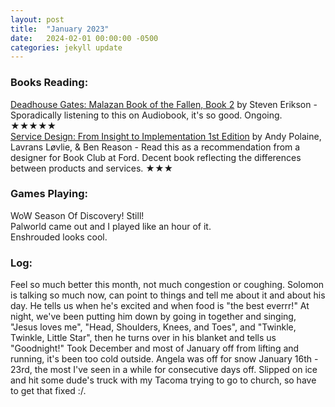 ```yaml
---
layout: post
title:  "January 2023"
date:   2024-02-01 00:00:00 -0500
categories: jekyll update
---
```


### Books Reading:
[Deadhouse Gates: Malazan Book of the Fallen, Book 2][dhg] by Steven Erikson - Sporadically listening to this on Audiobook, it's so good. Ongoing. ★★★★★<br>
[Service Design: From Insight to Implementation 1st Edition][sd] by Andy Polaine, Lavrans Løvlie, & Ben Reason - Read this as a recommendation from a designer for Book Club at Ford. Decent book reflecting the differences between products and services. ★★★

### Games Playing:
WoW Season Of Discovery! Still!<br>
Palworld came out and I played like an hour of it.<br>
Enshrouded looks cool.


### Log:
Feel so much better this month, not much congestion or coughing. Solomon is talking so much now, can point to things and tell me about it and about his day. He tells us when he's excited and when food is "the best everrr!" At night, we've been putting him down by going in together and singing, "Jesus loves me", "Head, Shoulders, Knees, and Toes", and "Twinkle, Twinkle, Little Star", then he turns over in his blanket and tells us "Goodnight!" Took December and most of January off from lifting and running, it's been too cold outside. Angela was off for snow January 16th - 23rd, the most I've seen in a while for consecutive days off. Slipped on ice and hit some dude's truck with my Tacoma trying to go to church, so have to get that fixed :/.


[dhg]: https://www.amazon.com/Deadhouse-Gates-Steven-Erikson-audiobook/dp/B00BJOGMY4
[sd]: https://www.amazon.com/Service-Design-Implementation-Andy-Polaine/dp/1933820330
